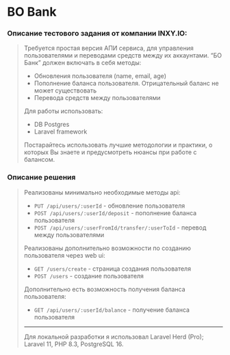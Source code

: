 # BO Bank

### Описание тестового задания от компании INXY.IO:

> Требуется простая версия АПИ сервиса, для управления пользователями и переводами средств между их аккаунтами.
> “БО Банк” должен включать в себя методы:
>
> - Обновления пользователя (name, email, age)
> - Пополнение баланса пользователя. Отрицательный баланс не может существовать
> - Перевода средств между пользователями
>
> Для работы использовать:
> - DB Postgres
> - Laravel framework
>
> Постарайтесь использовать лучшие методологии и практики, о которых Вы знаете и предусмотреть нюансы при работе с
> балансом.

### Описание решения

> Реализованы минимально необходимые методы api:
> - `PUT /api/users/:userId` - обновление пользователя
> - `POST /api/users/:userId/deposit` - пополнение баланса пользователя
> - `POST /api/users/:userFromId/transfer/:userToId` - перевод между пользователями
>
> Реализованы дополнительно возможности по созданию пользователя через web ui:
> - `GET /users/create` - страница создания пользователя
> - `POST /users` - создание пользователя
>
> Дополнительно есть возможность получения баланса пользователя:
> - `GET /api/users/:userId/balance` - получение баланса пользователя
>
> ---
>
> Для локальной разработки я использовал Laravel Herd (Pro); Laravel 11, PHP 8.3, PostgreSQL 16.
